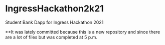 # IngressHackathon2k21
Student Bank Dapp for Ingress Hackathon 2021


**It was lately committed because this is a new repository and since there are a lot of files but was completed at 5 p.m.
